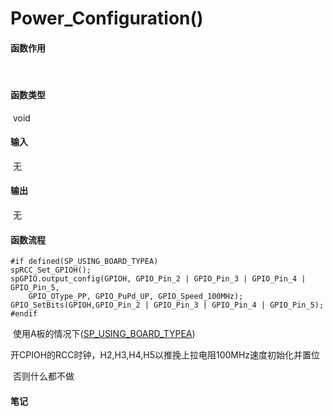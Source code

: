 # Power_Configuration()

#### 函数作用

​	

#### 函数类型

​	void

#### 输入

​	无

#### 输出

​	无

#### 函数流程

	#if defined(SP_USING_BOARD_TYPEA)
	spRCC_Set_GPIOH();
	spGPIO.output_config(GPIOH, GPIO_Pin_2 | GPIO_Pin_3 | GPIO_Pin_4 | GPIO_Pin_5, 
	    GPIO_OType_PP, GPIO_PuPd_UP, GPIO_Speed_100MHz);
	GPIO_SetBits(GPIOH,GPIO_Pin_2 | GPIO_Pin_3 | GPIO_Pin_4 | GPIO_Pin_5);
	#endif
​	使用A板的情况下([SP_USING_BOARD_TYPEA](../Pre-define.md))

​		开CPIOH的RCC时钟，H2,H3,H4,H5以推挽上拉电阻100MHz速度初始化并置位

​	否则什么都不做

#### 笔记

